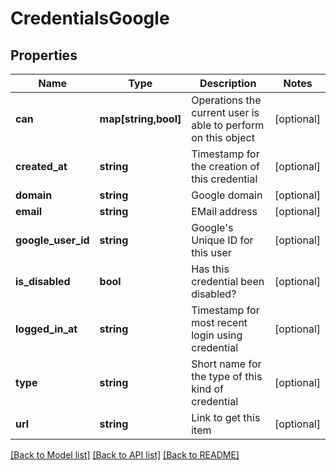# CredentialsGoogle

## Properties
Name | Type | Description | Notes
------------ | ------------- | ------------- | -------------
**can** | **map[string,bool]** | Operations the current user is able to perform on this object | [optional] 
**created_at** | **string** | Timestamp for the creation of this credential | [optional] 
**domain** | **string** | Google domain | [optional] 
**email** | **string** | EMail address | [optional] 
**google_user_id** | **string** | Google&#39;s Unique ID for this user | [optional] 
**is_disabled** | **bool** | Has this credential been disabled? | [optional] 
**logged_in_at** | **string** | Timestamp for most recent login using credential | [optional] 
**type** | **string** | Short name for the type of this kind of credential | [optional] 
**url** | **string** | Link to get this item | [optional] 

[[Back to Model list]](../README.md#documentation-for-models) [[Back to API list]](../README.md#documentation-for-api-endpoints) [[Back to README]](../README.md)


